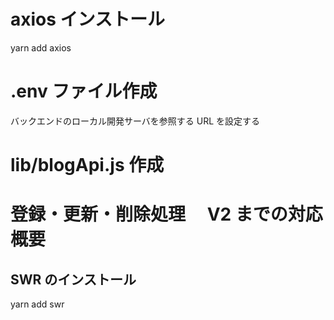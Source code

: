 # axios インストール

yarn add axios

# .env ファイル作成

バックエンドのローカル開発サーバを参照する URL を設定する

# lib/blogApi.js 作成

# 登録・更新・削除処理　 V2 までの対応概要

## SWR のインストール

yarn add swr
